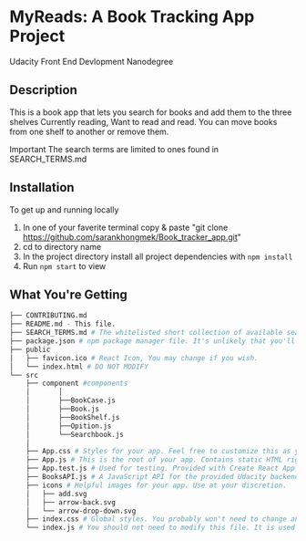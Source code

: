 # MyReads: A Book Tracking App Project

Udacity Front End Devlopment Nanodegree



## Description

This is a book app that lets you search for books and add them to the three shelves Currently reading, Want to read and read.
You can move books from one shelf to another or remove them.

Important The search terms are limited to ones found in SEARCH_TERMS.md



## Installation

To get up and running locally 

1) In one of your faverite terminal copy & paste "git clone https://github.com/sarankhongmek/Book_tracker_app.git"
2) cd to directory name
3) In the project directory install all project dependencies with `npm install`
4)  Run `npm start` to view

## What You're Getting
```bash
├── CONTRIBUTING.md
├── README.md - This file.
├── SEARCH_TERMS.md # The whitelisted short collection of available search terms for you to use with your app.
├── package.json # npm package manager file. It's unlikely that you'll need to modify this.
├── public
│   ├── favicon.ico # React Icon, You may change if you wish.
│   └── index.html # DO NOT MODIFY
└── src
    ├── component #components
    │       │
    │       ├──BookCase.js
    │       ├──Book.js
    │       ├──BookShelf.js
    │       ├──Opition.js
    │       └──Searchbook.js
    │
    ├── App.css # Styles for your app. Feel free to customize this as you desire.
    ├── App.js # This is the root of your app. Contains static HTML right now.
    ├── App.test.js # Used for testing. Provided with Create React App. Testing is encouraged, but not required.
    ├── BooksAPI.js # A JavaScript API for the provided Udacity backend. Instructions for the methods are below.
    ├── icons # Helpful images for your app. Use at your discretion.
    │   ├── add.svg
    │   ├── arrow-back.svg
    │   └── arrow-drop-down.svg
    ├── index.css # Global styles. You probably won't need to change anything here.
    └── index.js # You should not need to modify this file. It is used for DOM rendering only.
```

